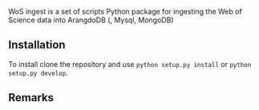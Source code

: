 WoS ingest is a set of scripts 
Python package for ingesting the Web of Science data into ArangdoDB (, Mysql, MongoDB)
 

Installation
------------

To install clone the repository and use
``python setup.py install`` or ``python setup.py develop``.

Remarks
-------


